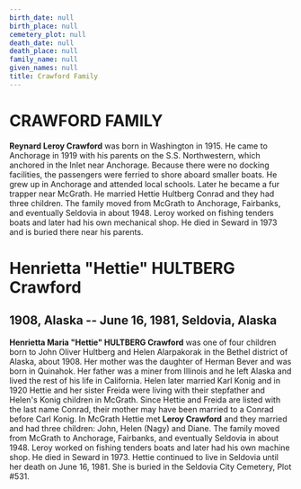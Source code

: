 ```yaml
---
birth_date: null
birth_place: null
cemetery_plot: null
death_date: null
death_place: null
family_name: null
given_names: null
title: Crawford Family
---
```


# CRAWFORD FAMILY

**Reynard Leroy Crawford** was born in Washington in 1915. He came to
Anchorage in 1919 with his parents on the S.S. Northwestern, which
anchored in the Inlet near Anchorage. Because there were no docking
facilities, the passengers were ferried to shore aboard smaller boats.
He grew up in Anchorage and attended local schools. Later he became a
fur trapper near McGrath. He married Hettie Hultberg Conrad and they had
three children. The family moved from McGrath to Anchorage, Fairbanks,
and eventually Seldovia in about 1948. Leroy worked on fishing tenders
boats and later had his own mechanical shop. He died in Seward in 1973
and is buried there near his parents.

# Henrietta "Hettie" HULTBERG Crawford

## 1908, Alaska -- June 16, 1981, Seldovia, Alaska

**Henrietta Maria "Hettie" HULTBERG Crawford** was one of
four children born to John Oliver Hultberg and Helen Alarpakorak in the
Bethel district of Alaska, about 1908. Her mother was the daughter of
Herman Bever and was born in Quinahok. Her father was a miner from
Illinois and he left Alaska and lived the rest of his life in
California. Helen later married Karl Konig and in 1920 Hettie and her
sister Freida were living with their stepfather and Helen's Konig
children in McGrath. Since Hettie and Freida are listed with the last
name Conrad, their mother may have been married to a Conrad before Carl
Konig. In McGrath Hettie met **Leroy Crawford** and they
married and had three children: John, Helen (Nagy) and Diane. The family
moved from McGrath to Anchorage, Fairbanks, and eventually Seldovia in
about 1948. Leroy worked on fishing tenders boats and later had his own
machine shop. He died in Seward in 1973. Hettie continued to live in
Seldovia until her death on June 16, 1981. She is buried in the Seldovia
City Cemetery, Plot \#531.
